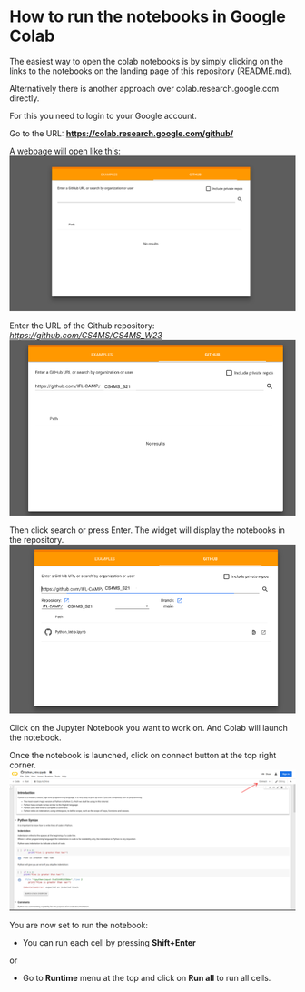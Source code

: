 # How to run the notebooks in Google Colab

The easiest way to open the colab notebooks is by simply clicking on the links to the notebooks on the landing page of this repository (README.md).

Alternatively there is another approach over colab.research.google.com directly.

For this you need to login to your Google account.

Go to the URL: **https://colab.research.google.com/github/**

A webpage will open like this:
![Colab](../images/colab.png)

Enter the URL of the Github repository: *https://github.com/CS4MS/CS4MS_W23* 
![Colab](../images/colab1.png)

Then click search or press Enter. The widget will display the notebooks in the repository.
![Colab](../images/colab2.png)

Click on the Jupyter Notebook you want to work on. And Colab will launch the notebook.

Once the notebook is launched, click on connect button at the top right corner.
![Colab](../images/colab3.png)

You are now set to run the notebook:
- You can run each cell by pressing **Shift+Enter**

or

- Go to **Runtime** menu at the top and click on **Run all** to run all cells.